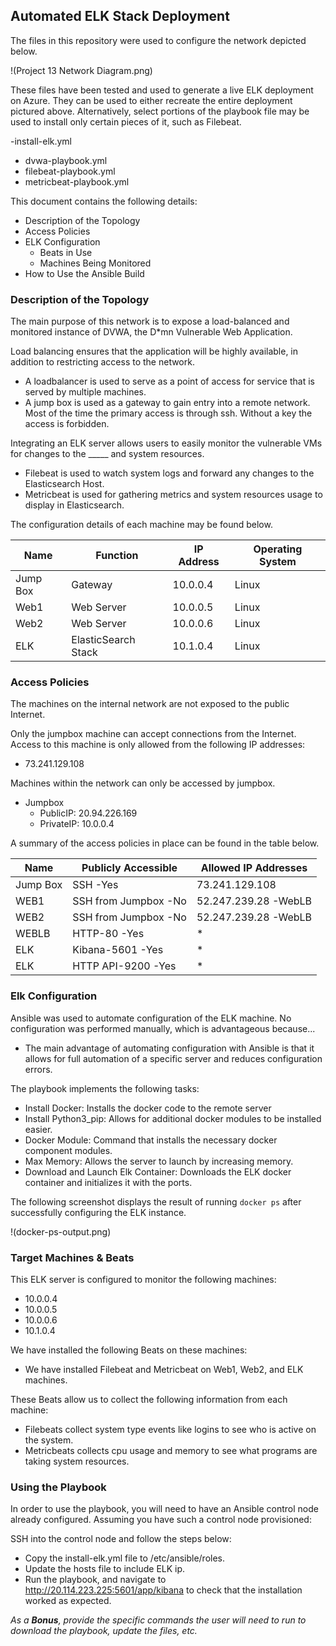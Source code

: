 ## Automated ELK Stack Deployment

The files in this repository were used to configure the network depicted below.

!(Project 13 Network Diagram.png)

These files have been tested and used to generate a live ELK deployment on Azure. They can be used to either recreate the entire deployment pictured above. Alternatively, select portions of the playbook file may be used to install only certain pieces of it, such as Filebeat.

  -install-elk.yml
  - dvwa-playbook.yml
  - filebeat-playbook.yml
  - metricbeat-playbook.yml

This document contains the following details:
- Description of the Topology
- Access Policies
- ELK Configuration
  - Beats in Use
  - Machines Being Monitored
- How to Use the Ansible Build


### Description of the Topology

The main purpose of this network is to expose a load-balanced and monitored instance of DVWA, the D*mn Vulnerable Web Application.

Load balancing ensures that the application will be highly available, in addition to restricting access to the network.
- A loadbalancer is used to serve as a point of access for service that is served by multiple machines. 
- A jump box is used as a gateway to gain entry into a remote network.  Most of the time the primary access is through ssh.  Without a key the access is forbidden.

Integrating an ELK server allows users to easily monitor the vulnerable VMs for changes to the _____ and system resources.
- Filebeat is used to watch system logs and forward any changes to the Elasticsearch Host.
- Metricbeat is used for gathering metrics and system resources usage to display in Elasticsearch.

The configuration details of each machine may be found below.

| Name     | Function            | IP Address | Operating System |
|----------|---------------------|------------|------------------|
| Jump Box | Gateway             | 10.0.0.4   | Linux            |
| Web1     | Web Server          | 10.0.0.5   | Linux            |
| Web2     | Web Server          | 10.0.0.6   | Linux            |
| ELK      | ElasticSearch Stack | 10.1.0.4   | Linux            |

### Access Policies

The machines on the internal network are not exposed to the public Internet. 

Only the jumpbox machine can accept connections from the Internet. Access to this machine is only allowed from the following IP addresses:
- 73.241.129.108

Machines within the network can only be accessed by jumpbox.
- Jumpbox
  - PublicIP: 20.94.226.169
  - PrivateIP: 10.0.0.4

A summary of the access policies in place can be found in the table below.

| Name     | Publicly Accessible  | Allowed IP Addresses |
|----------|----------------------|----------------------|
| Jump Box | SSH -Yes             | 73.241.129.108       |
| WEB1     | SSH from Jumpbox -No | 52.247.239.28 -WebLB |
| WEB2     | SSH from Jumpbox -No | 52.247.239.28 -WebLB |
| WEBLB    | HTTP-80 -Yes         | *                    |
| ELK      | Kibana-5601 -Yes     | *                    |
| ELK      | HTTP API-9200 -Yes   | *                    |

### Elk Configuration

Ansible was used to automate configuration of the ELK machine. No configuration was performed manually, which is advantageous because...
- The main advantage of automating configuration with Ansible is that it allows for full automation of a specific server and reduces configuration errors.

The playbook implements the following tasks:
- Install Docker: Installs the docker code to the remote server
- Install Python3_pip:  Allows for additional docker modules to be installed easier.
- Docker Module: Command that installs the necessary docker component modules.
- Max Memory: Allows the server to launch by increasing memory.
- Download and Launch Elk Container: Downloads the ELK docker container and initializes it with the ports.

The following screenshot displays the result of running `docker ps` after successfully configuring the ELK instance.

!(docker-ps-output.png)

### Target Machines & Beats
This ELK server is configured to monitor the following machines:
- 10.0.0.4
- 10.0.0.5
- 10.0.0.6
- 10.1.0.4

We have installed the following Beats on these machines:
- We have installed Filebeat and Metricbeat on Web1, Web2, and ELK machines.

These Beats allow us to collect the following information from each machine:
- Filebeats collect system type events like logins to see who is active on the system.
- Metricbeats collects cpu usage and memory to see what programs are taking system resources.

### Using the Playbook
In order to use the playbook, you will need to have an Ansible control node already configured. Assuming you have such a control node provisioned: 

SSH into the control node and follow the steps below:
- Copy the install-elk.yml file to /etc/ansible/roles.
- Update the hosts file to include ELK ip.
- Run the playbook, and navigate to http://20.114.223.225:5601/app/kibana to check that the installation worked as expected.


_As a **Bonus**, provide the specific commands the user will need to run to download the playbook, update the files, etc._
